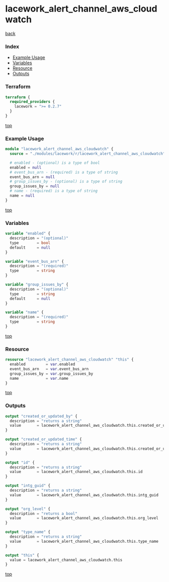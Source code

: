 # lacework_alert_channel_aws_cloudwatch

[back](../lacework.md)

### Index

- [Example Usage](#example-usage)
- [Variables](#variables)
- [Resource](#resource)
- [Outputs](#outputs)

### Terraform

```terraform
terraform {
  required_providers {
    lacework = ">= 0.2.7"
  }
}
```

[top](#index)

### Example Usage

```terraform
module "lacework_alert_channel_aws_cloudwatch" {
  source = "./modules/lacework/r/lacework_alert_channel_aws_cloudwatch"

  # enabled - (optional) is a type of bool
  enabled = null
  # event_bus_arn - (required) is a type of string
  event_bus_arn = null
  # group_issues_by - (optional) is a type of string
  group_issues_by = null
  # name - (required) is a type of string
  name = null
}
```

[top](#index)

### Variables

```terraform
variable "enabled" {
  description = "(optional)"
  type        = bool
  default     = null
}

variable "event_bus_arn" {
  description = "(required)"
  type        = string
}

variable "group_issues_by" {
  description = "(optional)"
  type        = string
  default     = null
}

variable "name" {
  description = "(required)"
  type        = string
}
```

[top](#index)

### Resource

```terraform
resource "lacework_alert_channel_aws_cloudwatch" "this" {
  enabled         = var.enabled
  event_bus_arn   = var.event_bus_arn
  group_issues_by = var.group_issues_by
  name            = var.name
}
```

[top](#index)

### Outputs

```terraform
output "created_or_updated_by" {
  description = "returns a string"
  value       = lacework_alert_channel_aws_cloudwatch.this.created_or_updated_by
}

output "created_or_updated_time" {
  description = "returns a string"
  value       = lacework_alert_channel_aws_cloudwatch.this.created_or_updated_time
}

output "id" {
  description = "returns a string"
  value       = lacework_alert_channel_aws_cloudwatch.this.id
}

output "intg_guid" {
  description = "returns a string"
  value       = lacework_alert_channel_aws_cloudwatch.this.intg_guid
}

output "org_level" {
  description = "returns a bool"
  value       = lacework_alert_channel_aws_cloudwatch.this.org_level
}

output "type_name" {
  description = "returns a string"
  value       = lacework_alert_channel_aws_cloudwatch.this.type_name
}

output "this" {
  value = lacework_alert_channel_aws_cloudwatch.this
}
```

[top](#index)